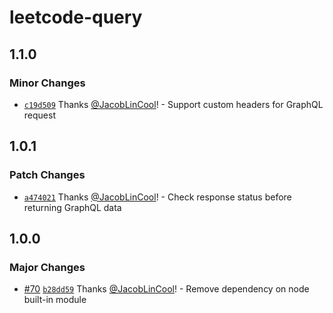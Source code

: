 # leetcode-query

## 1.1.0

### Minor Changes

- [`c19d509`](https://github.com/JacobLinCool/LeetCode-Query/commit/c19d509bf33be7f26596aae855b9b4998fc2655f) Thanks [@JacobLinCool](https://github.com/JacobLinCool)! - Support custom headers for GraphQL request

## 1.0.1

### Patch Changes

- [`a474021`](https://github.com/JacobLinCool/LeetCode-Query/commit/a474021dfc74aaf9352b98709d23a6ceb933cd63) Thanks [@JacobLinCool](https://github.com/JacobLinCool)! - Check response status before returning GraphQL data

## 1.0.0

### Major Changes

- [#70](https://github.com/JacobLinCool/LeetCode-Query/pull/70) [`b28dd59`](https://github.com/JacobLinCool/LeetCode-Query/commit/b28dd595448835efd7286a3098b57e05f80cb856) Thanks [@JacobLinCool](https://github.com/JacobLinCool)! - Remove dependency on node built-in module
